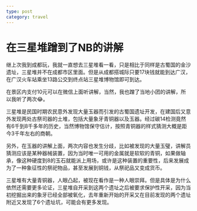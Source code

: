 ```yaml
---
type: post
category: travel
---
```

# 在三星堆蹭到了NB的讲解

继上次我到成都玩，我就一直想去三星堆看一看，只是相比于同样是古蜀国的金沙遗址，三星堆并不在成都市区里面。但是从成都搭城际只要17块钱就能到达广汉，在广汉火车站乘坐13路公交到终点站三星堆博物馆即可到达。

在景区内支付10元可以在微信上面听讲解，当然，我也蹭了当地小团的讲解，所以我听了两次😂。

三星堆是民国时期农民意外发现大量玉器而引发的古蜀国遗址开发，在建国后又意外发现两处古祭司器的土堆，包括大量象牙青铜器以及玉器。经过碳14检测竟然有6千到8千多年的历史，当然博物馆保守估计，按照青铜器的样式猜测大概是距今3千年左右的商朝。

另外，在玉器的讲解上面，两次内容也发生分歧，比如被发现的大量玉璧，讲解员猜测应该是某种器械装置，因为当时唯一可用的金属就是软软的青铜，如果做轴承，像这种硬度到8的玉石就能派上用场，或许是这种装置的重要性，后来发展成为了一种象征性的祭祀物品，甚至发展到铜钱，从祭祀品又变成货币。

三星堆有大量青铜器，人眼凸起，被现在看作是一种人眼崇拜。但是具体是为什么依然还需要更多论证，三星堆自开采到这两个遗址之后被要求保护性开采，因为当初挖掘出来的象牙已经全部被氧化，去年重新开始的开采又在目前发现的两个遗址附近又发现了6个遗址坑，可能会有更多发现。

